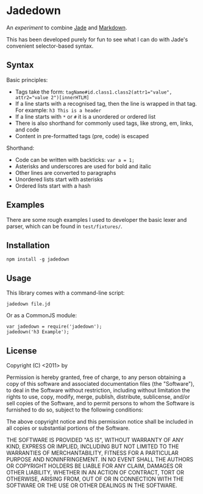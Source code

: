 # Jadedown

An *experiment* to combine [Jade](http://jade-lang.com/) and [Markdown](http://daringfireball.net/projects/markdown/).

This has been developed purely for fun to see what I can do with Jade's convenient selector-based syntax.

## Syntax

Basic principles:

* Tags take the form: `tagName#id.class1.class2(attr1="value", attr2="value 2")[innerHTLM]`
* If a line starts with a recognised tag, then the line is wrapped in that tag.  For example: `h3 This is a header`
* If a line starts with `*` or `#` it is a unordered or ordered list
* There is also shorthand for commonly used tags, like strong, em, links, and code
* Content in pre-formatted tags (pre, code) is escaped

Shorthand:

* Code can be written with backticks: `var a = 1;`
* Asterisks and underscores are used for bold and italic
* Other lines are converted to paragraphs
* Unordered lists start with asterisks
* Ordered lists start with a hash

## Examples

There are some rough examples I used to developer the basic lexer and parser, which can be found in `test/fixtures/`.

## Installation

    npm install -g jadedown

## Usage

This library comes with a command-line script:

    jadedown file.jd
   
Or as a CommonJS module:

    var jadedown = require('jadedown');
    jadedown('h3 Example');

## License

Copyright (C) <2011> by <Alex R. Young>

Permission is hereby granted, free of charge, to any person obtaining a copy
of this software and associated documentation files (the "Software"), to deal
in the Software without restriction, including without limitation the rights
to use, copy, modify, merge, publish, distribute, sublicense, and/or sell
copies of the Software, and to permit persons to whom the Software is
furnished to do so, subject to the following conditions:

The above copyright notice and this permission notice shall be included in
all copies or substantial portions of the Software.

THE SOFTWARE IS PROVIDED "AS IS", WITHOUT WARRANTY OF ANY KIND, EXPRESS OR
IMPLIED, INCLUDING BUT NOT LIMITED TO THE WARRANTIES OF MERCHANTABILITY,
FITNESS FOR A PARTICULAR PURPOSE AND NONINFRINGEMENT. IN NO EVENT SHALL THE
AUTHORS OR COPYRIGHT HOLDERS BE LIABLE FOR ANY CLAIM, DAMAGES OR OTHER
LIABILITY, WHETHER IN AN ACTION OF CONTRACT, TORT OR OTHERWISE, ARISING FROM,
OUT OF OR IN CONNECTION WITH THE SOFTWARE OR THE USE OR OTHER DEALINGS IN
THE SOFTWARE.

